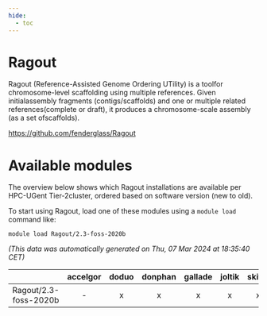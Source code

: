 ```yaml
---
hide:
  - toc
---
```


Ragout
======


Ragout (Reference-Assisted Genome Ordering UTility) is a toolfor chromosome-level scaffolding using multiple references. Given initialassembly fragments (contigs/scaffolds) and one or multiple related references(complete or draft), it produces a chromosome-scale assembly (as a set ofscaffolds).

https://github.com/fenderglass/Ragout
# Available modules


The overview below shows which Ragout installations are available per HPC-UGent Tier-2cluster, ordered based on software version (new to old).

To start using Ragout, load one of these modules using a `module load` command like:

```shell
module load Ragout/2.3-foss-2020b
```

*(This data was automatically generated on Thu, 07 Mar 2024 at 18:35:40 CET)*  

| |accelgor|doduo|donphan|gallade|joltik|skitty|
| :---: | :---: | :---: | :---: | :---: | :---: | :---: |
|Ragout/2.3-foss-2020b|-|x|x|x|x|x|
